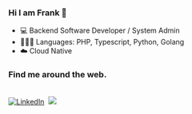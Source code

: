 ### Hi I am Frank 👋

- 💻 Backend Software Developer / System Admin 
- 👨🏾‍💻 Languages: PHP, Typescript, Python, Golang
- ☁️ Cloud Native
<!--- 🌱 I’m currently interested in Machine Learning-->

### Find me around the web.


<br>
<a href="https://www.linkedin.com/in/fracara/"><img src="https://img.shields.io/badge/linkedin-%230077B5.svg?&style=for-the-badge&logo=linkedin&logoColor=white" alt="LinkedIn" /></a>&nbsp;
<a href="https://fracara.hashnode.dev/"><img src="https://img.shields.io/badge/Hashnode-%232962FF.svg?&style=for-the-badge&logo=hashnode&logoColor=white"></a>
<br/> 

